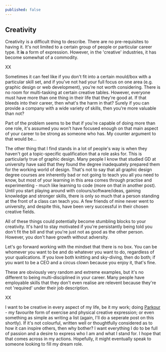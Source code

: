 ```yaml
---
published: false
---
```






## Creativity

Creativity is a difficult thing to describe. There are no pre-requisites to having it. It's not limited to a certain group of people or particular career type. It **is** a form of expression. However, in the 'creative' industries, it has become somewhat of a commodity. 

XX

Sometimes it can feel like if you don't fit into a certain mould/box with a particular skill set, and if you've not had your full focus on one area (e.g. graphic design or web development), you're not worth considering. There is no room for multi-tasking at certain creative tables. However, everyone must have more than one thing in their life that they're good at. If that bleeds into their career, then what's the harm in that? Surely if you can provide a company with a wide variety of skills, then you're more valuable than not?  

Part of the problem seems to be that if you're capable of doing more than one role, it's assumed you won't have focused enough on that main aspect of your career to be strong as someone who has. My counter argument to that would be...

The other thing that I find stands in a lot of people's way is when they haven't got a topic-specific qualification that a role asks for. This is particularly true of graphic design. Many people I know that studied GD at university have said that they found the degree inadequately prepared them for the working world of design. That's not to say that all graphic design degree courses are inherently bad or not going to teach you all you need to know, but most of your learning in this area comes through practise and experimenting - much like learning to code (more on that in another post). Until you start playing around with colours/software/ideas, gaining knowledge and stronger skills, there is only so much that a person standing at the front of a class can teach you. A few friends of mine never went to university, and despite this, have been very successful in their chosen creative fields. 

All of these things could potentially become stumbling blocks to your creativity. It's hard to stay motivated if you're persistantly being told you don't fit the bill and that you're just not as good as the other person. However, you don't have growth without adversity.

Let's go forward working with the mindset that there is no box. You can be whomever you want to be and do whatever you want to do, regardless of your qualications. If you love both knitting and sky-diving, then do both; if you want to be a CEO and a circus clown because you enjoy it, that's fine. 

These are obviously very random and extreme examples, but it's no different to being multi-disciplined in your career. Many people have employable skills that they don't even realise are relevent because they're not 'required' under their job description.

XX

I want to be creative in every aspect of my life, be it my work; doing [Parkour](https://youtu.be/2Iapa03dfLU) - my favourite form of exercise and physical creative expression; or even something as simple as writing a list (again, I'll do a seperate post on this shortly). If it's not colourful, written well or thoughtfully considered as to how it can inspire others, then why bother? I want everything I do to be full of passion and a desire to express who I am and what I stand for. I hope that that comes across in my actions. Hopefully, it might eventually speak to someone looking to fill my dream role.
